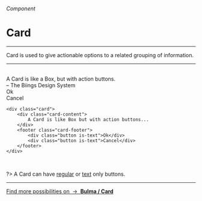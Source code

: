 <h6 class="is-uppercase has-text-grey has-text-weight-medium is-size-6 is-size-7-mobile">Component</h6>
<h1 class="title is-family-secondary is-size-2-mobile">Card</h1>
<hr class="is-visible is-size-3">
<p class="subtitle is-size-4-tablet is-family-secondary">
    <span class="has-text-weight-semibold">Card</span> is used to give actionable options to a related grouping of information.
</p>
<hr class="is-visible is-size-3"><br>

<div class="box has-background-white-bis is-radiusless-bl is-radiusless-br is-large is-marginless">
    <div class="card">
        <div class="card-content">
            <div class="title is-family-secondary">A Card is like a Box, but with action buttons.</div>
            <div class="subtitle is-6">– The Biings Design System</div>
        </div>
        <footer class="card-footer is-size-7">
            <div class="button is-text">Ok</div>
            <div class="button is-text">Cancel</div>
        </footer>
    </div>
</div>

    <div class="card">
        <div class="card-content">
            A Card is like Box but with action buttons...
        </div>
        <footer class="card-footer">
            <div class="button is-text">Ok</div>
            <div class="button is-text">Cancel</div>
        </footer>
    </div>
<br>

?> A Card can have <u>regular</u> or <u>text</u> only buttons.

<hr>

<a href="https://bulma.io/documentation/components/card/" target="blank" class="box is-well has-text-grey-dark">
    Find more possibilities on &nbsp;→&nbsp; <strong class="has-text-primary">Bulma / Card</strong></a>
</a>